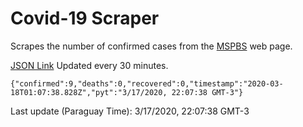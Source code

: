 # Covid-19 Scraper

Scrapes the number of confirmed cases from the [MSPBS](https://www.mspbs.gov.py/covid-19.php) web page.

[JSON Link](https://jmayalag.github.io/covid19-scrape/cases.json)
Updated every 30 minutes.
```
{"confirmed":9,"deaths":0,"recovered":0,"timestamp":"2020-03-18T01:07:38.828Z","pyt":"3/17/2020, 22:07:38 GMT-3"}
```
Last update (Paraguay Time): 3/17/2020, 22:07:38 GMT-3